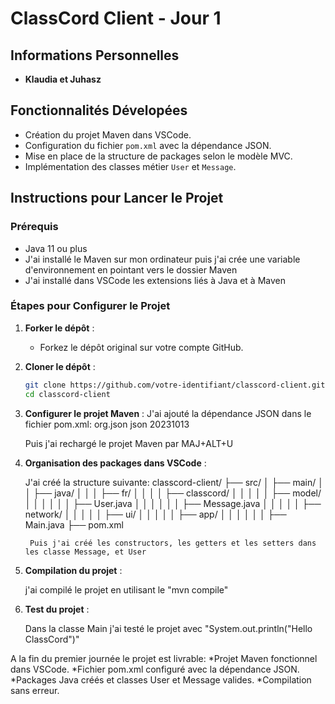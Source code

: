 # ClassCord Client - Jour 1

## Informations Personnelles
- **Klaudia et Juhasz** 

## Fonctionnalités Dévelopées
- Création du projet Maven dans VSCode.
- Configuration du fichier `pom.xml` avec la dépendance JSON.
- Mise en place de la structure de packages selon le modèle MVC.
- Implémentation des classes métier `User` et `Message`.

## Instructions pour Lancer le Projet

### Prérequis
- Java 11 ou plus
- J'ai installé le Maven sur mon ordinateur puis j'ai crée une variable d'environnement en  pointant vers le dossier Maven
- J'ai installé dans VSCode les extensions liés à Java et à Maven

### Étapes pour Configurer le Projet

1. **Forker le dépôt** :
   - Forkez le dépôt original sur votre compte GitHub.

2. **Cloner le dépôt** :
   ```bash
   git clone https://github.com/votre-identifiant/classcord-client.git
   cd classcord-client

3. **Configurer le projet Maven** :
    J'ai ajouté la dépendance JSON dans le fichier pom.xml:
      <dependency>
          <groupId>org.json</groupId>
          <artifactId>json</artifactId>
          <version>20231013</version>
      </dependency>

    Puis j'ai rechargé le projet Maven par MAJ+ALT+U

4. **Organisation des packages dans VSCode** :

    J'ai créé la structure suivante:
      classcord-client/
        ├── src/
        │   ├── main/
        │   │   ├── java/
        │   │   │   ├── fr/
        │   │   │   │   ├── classcord/
        │   │   │   │   │   ├── model/
        │   │   │   │   │   │   ├── User.java
        │   │   │   │   │   │   ├── Message.java
        │   │   │   │   │   ├── network/
        │   │   │   │   │   ├── ui/
        │   │   │   │   │   ├── app/
        │   │   │   │   │   │   ├── Main.java
        ├── pom.xml

        Puis j'ai créé les constructors, les getters et les setters dans les classe Message, et User

5. **Compilation du projet** :

    j'ai compilé le projet en utilisant le "mvn compile"

6. **Test du projet** :

    Dans la classe Main j'ai testé le projet avec "System.out.println("Hello ClassCord")"

A la fin du premier journée le projet est livrable:
    *Projet Maven fonctionnel dans VSCode.
    *Fichier pom.xml configuré avec la dépendance JSON.
    *Packages Java créés et classes User et Message valides.
    *Compilation sans erreur.
